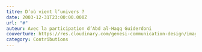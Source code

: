 ```yaml
---
titre: D’où vient l’univers ?
date: 2003-12-31T23:00:00.000Z
url: "#"
auteur: Avec la participation d’Abd al-Haqq Guiderdoni
couverture: https://res.cloudinary.com/genesi-communication-design/image/upload/v1604656424/ihei/couvertures/publications-14_f4c87u.jpg
category: Contributions
---
```

